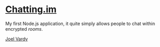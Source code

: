 # [Chatting.im][chatting]

My first Node.js application, it quite simply allows people to chat within encrypted *rooms*.

[Joel Vardy][joelvardy]

  [joelvardy]: https://joelvardy.com/
  [chatting]: https://chatting.im